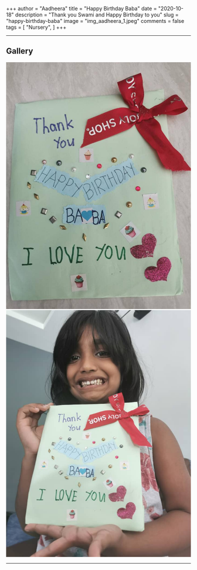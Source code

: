 +++
author = "Aadheera"
title = "Happy Birthday Baba"
date = "2020-10-18"
description = "Thank you Swami and Happy Birthday to you"
slug = "happy-birthday-baba"
image = "img_aadheera_1.jpeg"
comments = false
tags = [
    "Nursery",
]
+++

---

## Gallery

![](img_aadheera_1.jpeg) ![](img_aadheera_2.jpeg)

---
